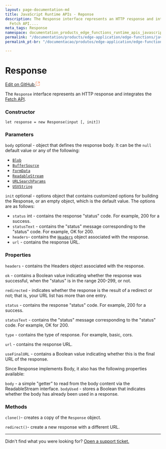 ```yaml
---
layout: page-documentation-md
title: JavaScript Runtime APIs - Reponse
description: The Response interface represents an HTTP response and integrates the
  Fetch API....
meta_tags: Response
namespace: documentation_products_edge_functions_runtime_apis_javascript_response
permalink: "/documentation/products/edge-application/edge-functions/javascript-runtime-apis/response/"
permalink_pt-br: "/documentacao/produtos/edge-application/edge-functions/javascript-runtime-apis/response/"

---
```

# **Response**

[Edit on GitHub <svg width="14" height="14" xmlns="http://www.w3.org/2000/svg"><g fill="none" stroke="#F3652B"><path d="M4.81.71H.672v11.43H12.1V8.001" stroke-width=".8"/><path d="M6.87.786h5.155V5.94M6.31 6.5L12.026.786"/></g></svg>](https://github.com/aziontech/docs_en/edit/master/products/edge-application/edge-functions/runtime-apis/javascript/response/2021-01-14-index.md)

The `Response` interface represents an HTTP response and integrates the [Fetch API](https://www.azion.com/pt-br/documentacao/produtos/edge-functions/runtime-apis/javascript/fetch/).

### Constructor

`let response = new Response(input [, init])`

### Parameters

`body` optional - object that defines the response body. It can be the `null` default value or any of the following:

* [`Blob`](https://developer.mozilla.org/en-US/docs/Web/API/Blob)
* [`BufferSource`](https://developer.mozilla.org/en-US/docs/Web/API/BufferSource)
* [`FormData`](https://developer.mozilla.org/en-US/docs/Web/API/FormData)
* [`ReadableStream`](https://developer.mozilla.org/en-US/docs/Web/API/ReadableStream)
* [`URLSearchParams`](https://developer.mozilla.org/en-US/docs/Web/API/URLSearchParams)
* [`USVString`](https://developer.mozilla.org/en-US/docs/Web/API/USVString)

`init` optional - options object that contains customized options for building the Response, or an empty object, which is the default value. The options are as follows:

* `status` int - contains the response "status" code. For example, 200 for a success.
* `statusText` - contains the "status" message corresponding to the "status" code. For example, OK for 200.
* `headers`- contains the [`Headers`](https://developer.mozilla.org/en-US/docs/Web/API/Headers) object  associated with the response.
* `url` - contains the response URL.

### Properties

`headers` - contains the Headers object associated with the response.

`ok` - contains a Boolean value indicating whether the response was successful, when the "status" is in the range 200-299, or not.

`redirected` - indicates whether the response is the result of a redirect or not; that is, your URL list has more than one entry.

`status` - contains the response "status" code. For example, 200 for a success.

`statusText` - contains the "status" message corresponding to the "status" code. For example, OK for 200.

`type` - contains the type of response. For example, basic, cors.

`url` - contains the response URL.

`useFinalURL` - contains a Boolean value indicating whether this is the final URL of the response.

Since Response implements Body, it also has the following properties available:

`body` - a simple "getter" to read from the body content via the ReadableStream interface.
`bodyUsed` - stores a Boolean that indicates whether the body has already been used in a response.

### Methods

`clone()`- creates a copy of the `Response` object.

`redirect()`- create a new response with a different URL.

***

Didn't find what you were looking for? [Open a support ticket.](https://tickets.azion.com/)
